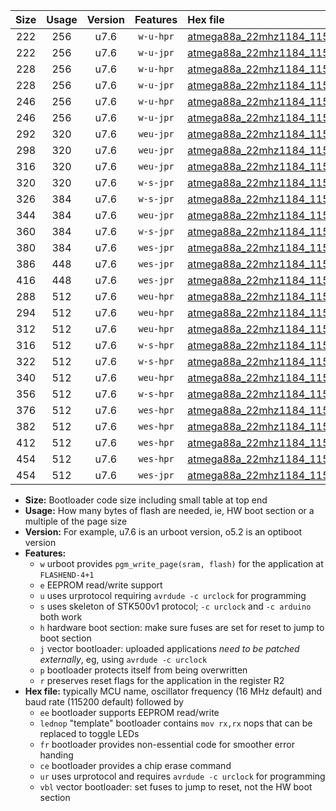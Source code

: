 |Size|Usage|Version|Features|Hex file|
|:-:|:-:|:-:|:-:|:--|
|222|256|u7.6|`w-u-hpr`|[atmega88a_22mhz1184_115200bps_ur.hex](https://raw.githubusercontent.com/stefanrueger/urboot/main/bootloaders/atmega88a/fcpu_22mhz1184/115200_bps/atmega88a_22mhz1184_115200bps_ur.hex)|
|222|256|u7.6|`w-u-jpr`|[atmega88a_22mhz1184_115200bps_ur_vbl.hex](https://raw.githubusercontent.com/stefanrueger/urboot/main/bootloaders/atmega88a/fcpu_22mhz1184/115200_bps/atmega88a_22mhz1184_115200bps_ur_vbl.hex)|
|228|256|u7.6|`w-u-hpr`|[atmega88a_22mhz1184_115200bps_lednop_ur.hex](https://raw.githubusercontent.com/stefanrueger/urboot/main/bootloaders/atmega88a/fcpu_22mhz1184/115200_bps/atmega88a_22mhz1184_115200bps_lednop_ur.hex)|
|228|256|u7.6|`w-u-jpr`|[atmega88a_22mhz1184_115200bps_lednop_ur_vbl.hex](https://raw.githubusercontent.com/stefanrueger/urboot/main/bootloaders/atmega88a/fcpu_22mhz1184/115200_bps/atmega88a_22mhz1184_115200bps_lednop_ur_vbl.hex)|
|246|256|u7.6|`w-u-hpr`|[atmega88a_22mhz1184_115200bps_lednop_fr_ur.hex](https://raw.githubusercontent.com/stefanrueger/urboot/main/bootloaders/atmega88a/fcpu_22mhz1184/115200_bps/atmega88a_22mhz1184_115200bps_lednop_fr_ur.hex)|
|246|256|u7.6|`w-u-jpr`|[atmega88a_22mhz1184_115200bps_lednop_fr_ur_vbl.hex](https://raw.githubusercontent.com/stefanrueger/urboot/main/bootloaders/atmega88a/fcpu_22mhz1184/115200_bps/atmega88a_22mhz1184_115200bps_lednop_fr_ur_vbl.hex)|
|292|320|u7.6|`weu-jpr`|[atmega88a_22mhz1184_115200bps_ee_ur_vbl.hex](https://raw.githubusercontent.com/stefanrueger/urboot/main/bootloaders/atmega88a/fcpu_22mhz1184/115200_bps/atmega88a_22mhz1184_115200bps_ee_ur_vbl.hex)|
|298|320|u7.6|`weu-jpr`|[atmega88a_22mhz1184_115200bps_ee_lednop_ur_vbl.hex](https://raw.githubusercontent.com/stefanrueger/urboot/main/bootloaders/atmega88a/fcpu_22mhz1184/115200_bps/atmega88a_22mhz1184_115200bps_ee_lednop_ur_vbl.hex)|
|316|320|u7.6|`weu-jpr`|[atmega88a_22mhz1184_115200bps_ee_lednop_fr_ur_vbl.hex](https://raw.githubusercontent.com/stefanrueger/urboot/main/bootloaders/atmega88a/fcpu_22mhz1184/115200_bps/atmega88a_22mhz1184_115200bps_ee_lednop_fr_ur_vbl.hex)|
|320|320|u7.6|`w-s-jpr`|[atmega88a_22mhz1184_115200bps_vbl.hex](https://raw.githubusercontent.com/stefanrueger/urboot/main/bootloaders/atmega88a/fcpu_22mhz1184/115200_bps/atmega88a_22mhz1184_115200bps_vbl.hex)|
|326|384|u7.6|`w-s-jpr`|[atmega88a_22mhz1184_115200bps_lednop_vbl.hex](https://raw.githubusercontent.com/stefanrueger/urboot/main/bootloaders/atmega88a/fcpu_22mhz1184/115200_bps/atmega88a_22mhz1184_115200bps_lednop_vbl.hex)|
|344|384|u7.6|`weu-jpr`|[atmega88a_22mhz1184_115200bps_ee_lednop_fr_ce_ur_vbl.hex](https://raw.githubusercontent.com/stefanrueger/urboot/main/bootloaders/atmega88a/fcpu_22mhz1184/115200_bps/atmega88a_22mhz1184_115200bps_ee_lednop_fr_ce_ur_vbl.hex)|
|360|384|u7.6|`w-s-jpr`|[atmega88a_22mhz1184_115200bps_lednop_fr_vbl.hex](https://raw.githubusercontent.com/stefanrueger/urboot/main/bootloaders/atmega88a/fcpu_22mhz1184/115200_bps/atmega88a_22mhz1184_115200bps_lednop_fr_vbl.hex)|
|380|384|u7.6|`wes-jpr`|[atmega88a_22mhz1184_115200bps_ee_vbl.hex](https://raw.githubusercontent.com/stefanrueger/urboot/main/bootloaders/atmega88a/fcpu_22mhz1184/115200_bps/atmega88a_22mhz1184_115200bps_ee_vbl.hex)|
|386|448|u7.6|`wes-jpr`|[atmega88a_22mhz1184_115200bps_ee_lednop_vbl.hex](https://raw.githubusercontent.com/stefanrueger/urboot/main/bootloaders/atmega88a/fcpu_22mhz1184/115200_bps/atmega88a_22mhz1184_115200bps_ee_lednop_vbl.hex)|
|416|448|u7.6|`wes-jpr`|[atmega88a_22mhz1184_115200bps_ee_lednop_fr_vbl.hex](https://raw.githubusercontent.com/stefanrueger/urboot/main/bootloaders/atmega88a/fcpu_22mhz1184/115200_bps/atmega88a_22mhz1184_115200bps_ee_lednop_fr_vbl.hex)|
|288|512|u7.6|`weu-hpr`|[atmega88a_22mhz1184_115200bps_ee_ur.hex](https://raw.githubusercontent.com/stefanrueger/urboot/main/bootloaders/atmega88a/fcpu_22mhz1184/115200_bps/atmega88a_22mhz1184_115200bps_ee_ur.hex)|
|294|512|u7.6|`weu-hpr`|[atmega88a_22mhz1184_115200bps_ee_lednop_ur.hex](https://raw.githubusercontent.com/stefanrueger/urboot/main/bootloaders/atmega88a/fcpu_22mhz1184/115200_bps/atmega88a_22mhz1184_115200bps_ee_lednop_ur.hex)|
|312|512|u7.6|`weu-hpr`|[atmega88a_22mhz1184_115200bps_ee_lednop_fr_ur.hex](https://raw.githubusercontent.com/stefanrueger/urboot/main/bootloaders/atmega88a/fcpu_22mhz1184/115200_bps/atmega88a_22mhz1184_115200bps_ee_lednop_fr_ur.hex)|
|316|512|u7.6|`w-s-hpr`|[atmega88a_22mhz1184_115200bps.hex](https://raw.githubusercontent.com/stefanrueger/urboot/main/bootloaders/atmega88a/fcpu_22mhz1184/115200_bps/atmega88a_22mhz1184_115200bps.hex)|
|322|512|u7.6|`w-s-hpr`|[atmega88a_22mhz1184_115200bps_lednop.hex](https://raw.githubusercontent.com/stefanrueger/urboot/main/bootloaders/atmega88a/fcpu_22mhz1184/115200_bps/atmega88a_22mhz1184_115200bps_lednop.hex)|
|340|512|u7.6|`weu-hpr`|[atmega88a_22mhz1184_115200bps_ee_lednop_fr_ce_ur.hex](https://raw.githubusercontent.com/stefanrueger/urboot/main/bootloaders/atmega88a/fcpu_22mhz1184/115200_bps/atmega88a_22mhz1184_115200bps_ee_lednop_fr_ce_ur.hex)|
|356|512|u7.6|`w-s-hpr`|[atmega88a_22mhz1184_115200bps_lednop_fr.hex](https://raw.githubusercontent.com/stefanrueger/urboot/main/bootloaders/atmega88a/fcpu_22mhz1184/115200_bps/atmega88a_22mhz1184_115200bps_lednop_fr.hex)|
|376|512|u7.6|`wes-hpr`|[atmega88a_22mhz1184_115200bps_ee.hex](https://raw.githubusercontent.com/stefanrueger/urboot/main/bootloaders/atmega88a/fcpu_22mhz1184/115200_bps/atmega88a_22mhz1184_115200bps_ee.hex)|
|382|512|u7.6|`wes-hpr`|[atmega88a_22mhz1184_115200bps_ee_lednop.hex](https://raw.githubusercontent.com/stefanrueger/urboot/main/bootloaders/atmega88a/fcpu_22mhz1184/115200_bps/atmega88a_22mhz1184_115200bps_ee_lednop.hex)|
|412|512|u7.6|`wes-hpr`|[atmega88a_22mhz1184_115200bps_ee_lednop_fr.hex](https://raw.githubusercontent.com/stefanrueger/urboot/main/bootloaders/atmega88a/fcpu_22mhz1184/115200_bps/atmega88a_22mhz1184_115200bps_ee_lednop_fr.hex)|
|454|512|u7.6|`wes-hpr`|[atmega88a_22mhz1184_115200bps_ee_lednop_fr_ce.hex](https://raw.githubusercontent.com/stefanrueger/urboot/main/bootloaders/atmega88a/fcpu_22mhz1184/115200_bps/atmega88a_22mhz1184_115200bps_ee_lednop_fr_ce.hex)|
|454|512|u7.6|`wes-jpr`|[atmega88a_22mhz1184_115200bps_ee_lednop_fr_ce_vbl.hex](https://raw.githubusercontent.com/stefanrueger/urboot/main/bootloaders/atmega88a/fcpu_22mhz1184/115200_bps/atmega88a_22mhz1184_115200bps_ee_lednop_fr_ce_vbl.hex)|

- **Size:** Bootloader code size including small table at top end
- **Usage:** How many bytes of flash are needed, ie, HW boot section or a multiple of the page size
- **Version:** For example, u7.6 is an urboot version, o5.2 is an optiboot version
- **Features:**
  + `w` urboot provides `pgm_write_page(sram, flash)` for the application at `FLASHEND-4+1`
  + `e` EEPROM read/write support
  + `u` uses urprotocol requiring `avrdude -c urclock` for programming
  + `s` uses skeleton of STK500v1 protocol; `-c urclock` and `-c arduino` both work
  + `h` hardware boot section: make sure fuses are set for reset to jump to boot section
  + `j` vector bootloader: uploaded applications *need to be patched externally*, eg, using `avrdude -c urclock`
  + `p` bootloader protects itself from being overwritten
  + `r` preserves reset flags for the application in the register R2
- **Hex file:** typically MCU name, oscillator frequency (16 MHz default) and baud rate (115200 default) followed by
  + `ee` bootloader supports EEPROM read/write
  + `lednop` "template" bootloader contains `mov rx,rx` nops that can be replaced to toggle LEDs
  + `fr` bootloader provides non-essential code for smoother error handing
  + `ce` bootloader provides a chip erase command
  + `ur` uses urprotocol and requires `avrdude -c urclock` for programming
  + `vbl` vector bootloader: set fuses to jump to reset, not the HW boot section
